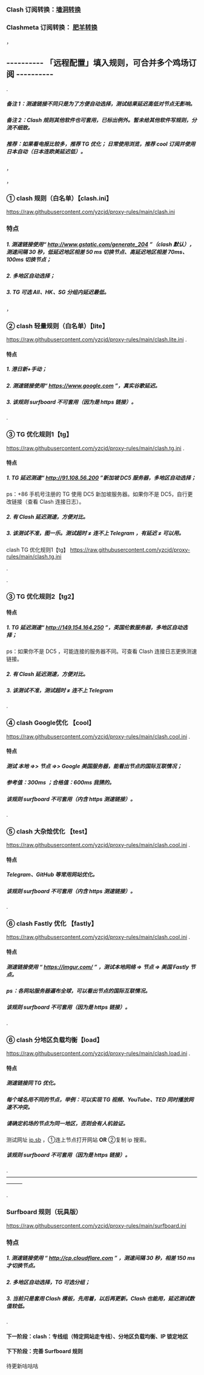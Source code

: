 ### Clash 订阅转换：[墙洞转换](https://sub.dler.io/) 
### Clashmeta 订阅转换： [肥羊转换](sub.v1.mk)

，

## ----------  「远程配置」填入规则，可合并多个鸡场订阅   ----------

.

##### 备注 1：测速链接不同只是为了方便自动选择，测试结果延迟高低对节点无影响。
##### 备注 2：Clash 规则其他软件也可套用，已标出例外。暂未给其他软件写规则，分流不细致。
##### 推荐：如果看电报比较多，推荐 TG 优化； 日常使用浏览，推荐 cool 订阅并使用日本自动（日本连欧美延迟低）。

，

，

### ① clash 规则（白名单）【clash.ini】
https://raw.githubusercontent.com/yzcjd/proxy-rules/main/clash.ini

### 特点
##### 1. 测速链接使用“ http://www.gstatic.com/generate_204 ”（clash 默认），测速间隔 30 秒，低延迟地区相差 50 ms 切换节点、高延迟地区相差 70ms、100ms 切换节点；
##### 2. 多地区自动选择；
##### 3. TG 可选 All、HK、SG 分组内延迟最低。

，

### ② clash 轻量规则（白名单）【lite】
https://raw.githubusercontent.com/yzcjd/proxy-rules/main/clash.lite.ini
.
#### 特点
##### 1. 港日新+手动；
##### 2. 测速链接使用“ https://www.google.com ”，真实谷歌延迟。
##### 3. 该规则 surfboard 不可套用（因为是 https 链接）。
.

### ③ TG 优化规则1【tg】
https://raw.githubusercontent.com/yzcjd/proxy-rules/main/clash.tg.ini
.
#### 特点
##### 1. TG 延迟测速“ http://91.108.56.200 ”新加坡 DC5 服务器，多地区自动选择；
ps：+86 手机号注册的 TG 使用 DC5 新加坡服务器。如果你不是 DC5，自行更改链接（查看 Clash 连接日志）。
##### 2. 有 Clash 延迟测速，方便对比。
##### 3. 该测试不准，图一乐。测试超时 ≠ 连不上 Telegram ，有延迟 ≠ 可以用。
 clash TG 优化规则1【tg】
https://raw.githubusercontent.com/yzcjd/proxy-rules/main/clash.tg.ini

.

.
### ③ TG 优化规则2【tg2】
#### 特点
##### 1. TG 延迟测速“ http://149.154.164.250 ”，英国伦敦服务器，多地区自动选择；
ps：如果你不是 DC5 ，可能连接的服务器不同。可查看 Clash 连接日志更换测速链接。
##### 2. 有 Clash 延迟测速，方便对比。
##### 3. 该测试不准，测试超时 ≠ 连不上 Telegram
.

### ④ clash Google优化 【cool】
https://raw.githubusercontent.com/yzcjd/proxy-rules/main/clash.cool.ini
.
#### 特点
##### 测试 本地 =>> 节点 =>> Google 美国服务器，能看出节点的国际互联情况；
##### 参考值：300ms ；合格值：600ms 我猜的。
##### 该规则 surfboard 不可套用（内含 https 测速链接）。
.

### ⑤ clash 大杂烩优化 【test】
https://raw.githubusercontent.com/yzcjd/proxy-rules/main/clash.cool.ini
.
#### 特点
##### Telegram、GitHub 等常用网站优化。
##### 该规则 surfboard 不可套用（内含 https 测速链接）。
.

### ⑥ clash Fastly 优化 【fastly】
https://raw.githubusercontent.com/yzcjd/proxy-rules/main/clash.cool.ini
.
#### 特点
##### 测速链接使用 “ https://imgur.com/ ” ，测试本地网络 => 节点 => 美国 Fastly 节点。
##### ps：各网站服务器遍布全球，可以看出节点的国际互联情况。
##### 该规则 surfboard 不可套用（因为是 https 链接）。
.

### ⑥ clash 分地区负载均衡【load】
https://raw.githubusercontent.com/yzcjd/proxy-rules/main/clash.load.ini
.
#### 特点
##### 测速链接同 TG 优化。
##### 每个域名用不同的节点，举例：可以实现 TG 视频、YouTube、TED 同时播放网速不冲突。
##### 请确定机场的节点为同一地区，否则会有人机验证。
测试网址 [ip.sb](https://ip.sb/) ，①连上节点打开网站 **OR** ②复制 ip 搜索。
##### 该规则 surfboard 不可套用（因为是 https 链接）。

.
———————————————————————————————————————

.
### Surfboard 规则（玩具版）
https://raw.githubusercontent.com/yzcjd/proxy-rules/main/surfboard.ini

### 特点
##### 1. 测速链接使用 “ http://cp.cloudflare.com ” ，测速间隔 30 秒，相差 150 ms 才切换节点。
##### 2. 多地区自动选择，TG 可选分组；
##### 3. 当前只是套用 Clash 模板，先用着，以后再更新。Clash 也能用，延迟测试数值较低。

.

#### 下一阶段：clash：专线组（特定网站走专线）、分地区负载均衡、IP 锁定地区
#### 下下阶段：完善 Surfboard 规则
待更新咕咕咕
